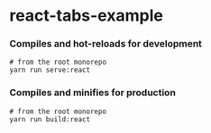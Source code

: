 # react-tabs-example

### Compiles and hot-reloads for development
```
# from the root monorepo
yarn run serve:react
```

### Compiles and minifies for production
```
# from the root monorepo
yarn run build:react
```
